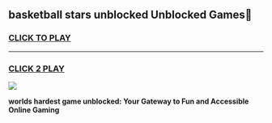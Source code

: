 
## basketball stars unblocked Unblocked Games👋
<h3>
<a href="https://premium.freeplayer.one?title=basketball_stars_unblocked&ref=16F">CLICK TO PLAY</a></h3>
<hr>

<h3>
<a href="https://premium.freeplayer.one?title=basketball_stars_unblocked&ref=16F">CLICK 2 PLAY</a>
  
</h3>

<a href="https://premium.freeplayer.one?title=basketball_stars_unblocked&ref=16F/"><img src="https://clearcache.store/games.png"></a>


**worlds hardest game unblocked: Your Gateway to Fun and Accessible Online Gaming**
